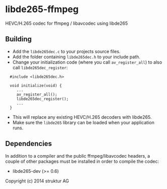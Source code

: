 # libde265-ffmpeg

HEVC/H.265 codec for ffmpeg / libavcodec using libde265

## Building
- Add the `libde265dec.c` to your projects source files.
- Add the folder containing `libde265dec.h` to your include path.
- Change your initialization code (where you call `av_register_all`) to
  also call `libde265dec_register`:

```
  #include <libde265dec.h>

  void initialize(void) {
     ...
     av_register_all();
     libde265dec_register();
     ...
  }
```
- This will replace any existing HEVC/H.265 decoders with libde265.
- Make sure the `libde265` library can be loaded when your application
  runs.

## Dependencies
In addition to a compiler and the public ffmpeg/libavcodec headers,
a couple of other packages must be installed in order to compile the
codec:
- libde265-dev (>= 0.6)

Copyright (c) 2014 struktur AG
